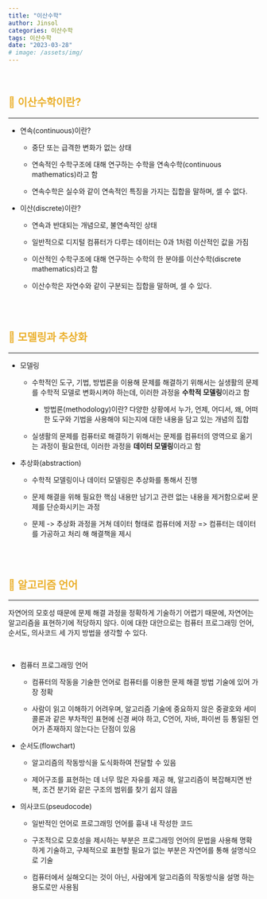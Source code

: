 ```yaml
---
title: "이산수학"
author: Jinsol
categories: 이산수학
tags: 이산수학
date: "2023-03-28"
# image: /assets/img/
---
```


<br>

## <span style="color:#EBB02D">🍋 이산수학이란?</span>

<hr>

- 연속(continuous)이란?

    - 중단 또는 급격한 변화가 없는 상태

    - 연속적인 수학구조에 대해 연구하는 수학을 연속수학(continuous mathematics)라고 함

    - 연속수학은 실수와 같이 연속적인 특징을 가지는 집합을 말하며, 셀 수 없다.

- 이산(discrete)이란?

    - 연속과 반대되는 개념으로, 불연속적인 상태

    - 일반적으로 디지털 컴퓨터가 다루는 데이터는 0과 1처럼 이산적인 값을 가짐

    - 이산적인 수학구조에 대해 연구하는 수학의 한 분야를 이산수학(discrete mathematics)라고 함

    - 이산수학은 자연수와 같이 구분되는 집합을 말하며, 셀 수 있다.
    
<br>
<br>

## <span style="color:#EBB02D">🍋 모델링과 추상화</span>

<hr>

- 모델링

    - 수학적인 도구, 기법, 방법론을 이용해 문제를 해결하기 위해서는 실생활의 문제를 수학적 모델로 변화시켜야 하는데, 이러한 과정을 **수학적 모델링**이라고 함

        - 방법론(methodology)이란? 다양한 상황에서 누가, 언제, 어디서, 왜, 어떠한 도구와 기법을 사용해야 되는지에 대한 내용을 담고 있는 개념의 집합

    - 실생활의 문제를 컴퓨터로 해결하기 위해서는 문제를 컴퓨터의 영역으로 옮기는 과정이 필요한데, 이러한 과정을 **데이터 모델링**이라고 함

- 추상화(abstraction)

    - 수학적 모델링이나 데이터 모델링은 추상화를 통해서 진행

    - 문제 해결을 위해 필요한 핵심 내용만 남기고 관련 없는 내용을 제거함으로써 문제를 단순화시키는 과정

    - 문제 -> 추상화 과정을 거쳐 데이터 형태로 컴퓨터에 저장 => 컴퓨터는 데이터를 가공하고 처리 해 해결책을 제시
        
<br>
<br>

## <span style="color:#EBB02D">🍋 알고리즘 언어</span>

<hr>

자연어의 모호성 때문에 문제 해결 과정을 정확하게 기술하기 어렵기 때문에, 자연어는 알고리즘을 표현하기에 적당하지 않다. 이에 대한 대안으로는 컴퓨터 프로그래밍 언어, 순서도, 의사코드 세 가지 방법을 생각할 수 있다.

<br>

- 컴퓨터 프로그래밍 언어

    - 컴퓨터의 작동을 기술한 언어로 컴퓨터를 이용한 문제 해결 방법 기술에 있어 가장 정확

    - 사람이 읽고 이해하기 어려우며, 알고리즘 기술에 중요하지 않은 중괄호와 세미콜론과 같은 부차적인 표현에 신경 써야 하고, C언어, 자바, 파이썬 등 통일된 언어가 존재하지 않는다는 단점이 있음

- 순서도(flowchart)

    - 알고리즘의 작동방식을 도식화하여 전달할 수 있음

    - 제어구조를 표현하는 데 너무 많은 자유를 제공 해, 알고리즘이 복잡해지면 반복, 조건 분기와 같은 구조의 범위를 찾기 쉽지 않음

- 의사코드(pseudocode)

    - 일반적인 언어로 프로그래밍 언어를 흉내 내 작성한 코드

    - 구조적으로 모호성을 제시하는 부분은 프로그래밍 언어의 문법을 사용해 명확하게 기술하고, 구체적으로 표현할 필요가 없는 부분은 자연어를 통해 설명식으로 기술

    - 컴퓨터에서 실해오디는 것이 아닌, 사람에게 알고리즘의 작동방식을 설명 하는 용도로만 사용됨